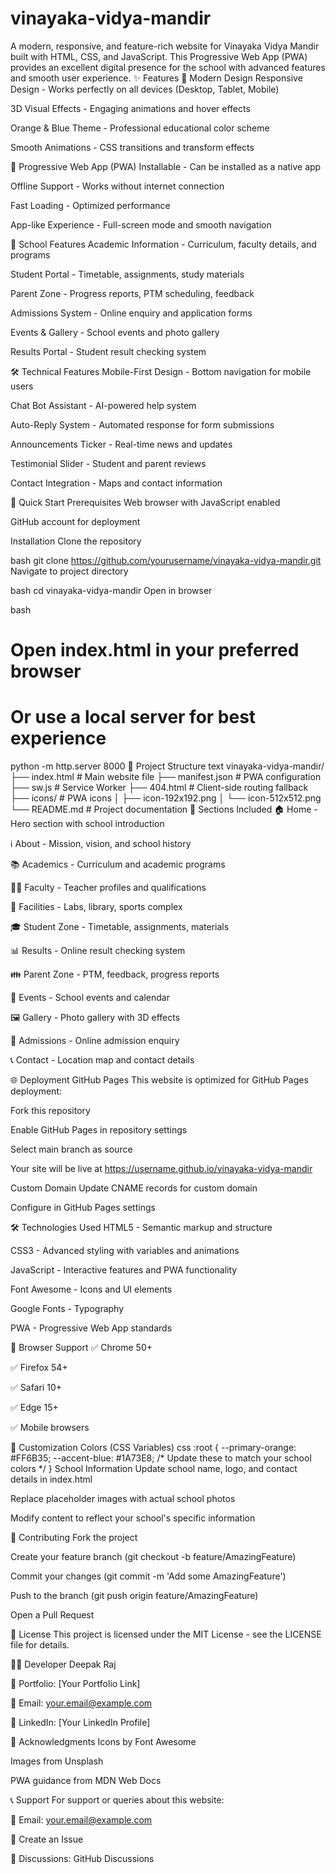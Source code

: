 # vinayaka-vidya-mandir
A modern, responsive, and feature-rich website for Vinayaka Vidya Mandir built with HTML, CSS, and JavaScript. This Progressive Web App (PWA) provides an excellent digital presence for the school with advanced features and smooth user experience.
✨ Features
🎨 Modern Design
Responsive Design - Works perfectly on all devices (Desktop, Tablet, Mobile)

3D Visual Effects - Engaging animations and hover effects

Orange & Blue Theme - Professional educational color scheme

Smooth Animations - CSS transitions and transform effects

📱 Progressive Web App (PWA)
Installable - Can be installed as a native app

Offline Support - Works without internet connection

Fast Loading - Optimized performance

App-like Experience - Full-screen mode and smooth navigation

🏫 School Features
Academic Information - Curriculum, faculty details, and programs

Student Portal - Timetable, assignments, study materials

Parent Zone - Progress reports, PTM scheduling, feedback

Admissions System - Online enquiry and application forms

Events & Gallery - School events and photo gallery

Results Portal - Student result checking system

🛠 Technical Features
Mobile-First Design - Bottom navigation for mobile users

Chat Bot Assistant - AI-powered help system

Auto-Reply System - Automated response for form submissions

Announcements Ticker - Real-time news and updates

Testimonial Slider - Student and parent reviews

Contact Integration - Maps and contact information

🚀 Quick Start
Prerequisites
Web browser with JavaScript enabled

GitHub account for deployment

Installation
Clone the repository

bash
git clone https://github.com/yourusername/vinayaka-vidya-mandir.git
Navigate to project directory

bash
cd vinayaka-vidya-mandir
Open in browser

bash
# Open index.html in your preferred browser
# Or use a local server for best experience
python -m http.server 8000
📁 Project Structure
text
vinayaka-vidya-mandir/
├── index.html                 # Main website file
├── manifest.json             # PWA configuration
├── sw.js                     # Service Worker
├── 404.html                  # Client-side routing fallback
├── icons/                    # PWA icons
│   ├── icon-192x192.png
│   └── icon-512x512.png
└── README.md                 # Project documentation
🎯 Sections Included
🏠 Home - Hero section with school introduction

ℹ️ About - Mission, vision, and school history

📚 Academics - Curriculum and academic programs

👨‍🏫 Faculty - Teacher profiles and qualifications

🏢 Facilities - Labs, library, sports complex

🎓 Student Zone - Timetable, assignments, materials

📊 Results - Online result checking system

👪 Parent Zone - PTM, feedback, progress reports

📅 Events - School events and calendar

🖼 Gallery - Photo gallery with 3D effects

📝 Admissions - Online admission enquiry

📞 Contact - Location map and contact details

🌐 Deployment
GitHub Pages
This website is optimized for GitHub Pages deployment:

Fork this repository

Enable GitHub Pages in repository settings

Select main branch as source

Your site will be live at https://username.github.io/vinayaka-vidya-mandir

Custom Domain
Update CNAME records for custom domain

Configure in GitHub Pages settings

🛠 Technologies Used
HTML5 - Semantic markup and structure

CSS3 - Advanced styling with variables and animations

JavaScript - Interactive features and PWA functionality

Font Awesome - Icons and UI elements

Google Fonts - Typography

PWA - Progressive Web App standards

📱 Browser Support
✅ Chrome 50+

✅ Firefox 54+

✅ Safari 10+

✅ Edge 15+

✅ Mobile browsers

🔧 Customization
Colors (CSS Variables)
css
:root {
  --primary-orange: #FF6B35;
  --accent-blue: #1A73E8;
  /* Update these to match your school colors */
}
School Information
Update school name, logo, and contact details in index.html

Replace placeholder images with actual school photos

Modify content to reflect your school's specific information

🤝 Contributing
Fork the project

Create your feature branch (git checkout -b feature/AmazingFeature)

Commit your changes (git commit -m 'Add some AmazingFeature')

Push to the branch (git push origin feature/AmazingFeature)

Open a Pull Request

📄 License
This project is licensed under the MIT License - see the LICENSE file for details.

👨‍💻 Developer
Deepak Raj

💼 Portfolio: [Your Portfolio Link]

📧 Email: your.email@example.com

🔗 LinkedIn: [Your LinkedIn Profile]

🙏 Acknowledgments
Icons by Font Awesome

Images from Unsplash

PWA guidance from MDN Web Docs

📞 Support
For support or queries about this website:

📧 Email: your.email@example.com

🐛 Create an Issue

💬 Discussions: GitHub Discussions

